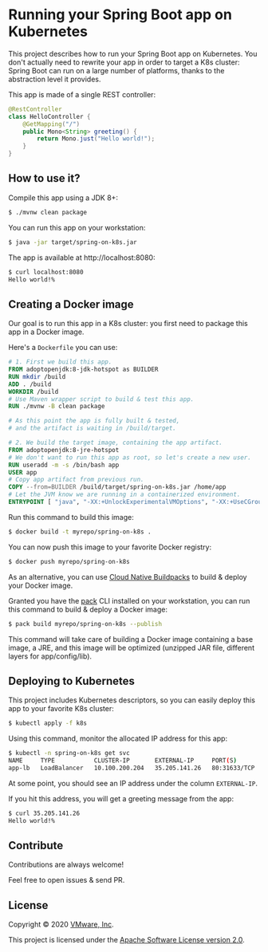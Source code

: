 # Running your Spring Boot app on Kubernetes

This project describes how to run your Spring Boot app on Kubernetes.
You don't actually need to rewrite your app in order to target a K8s
cluster: Spring Boot can run on a large number of platforms, thanks to
the abstraction level it provides.

This app is made of a single REST controller:
```java
@RestController
class HelloController {
    @GetMapping("/")
    public Mono<String> greeting() {
        return Mono.just("Hello world!");
    }
}
```

## How to use it?

Compile this app using a JDK 8+:
```bash
$ ./mvnw clean package
```

You can run this app on your workstation:
```bash
$ java -jar target/spring-on-k8s.jar
```

The app is available at http://localhost:8080:
```bash
$ curl localhost:8080
Hello world!%
```

## Creating a Docker image

Our goal is to run this app in a K8s cluster: you first need to package
this app in a Docker image.

Here's a `Dockerfile` you can use:
```Dockerfile
# 1. First we build this app.
FROM adoptopenjdk:8-jdk-hotspot as BUILDER
RUN mkdir /build
ADD . /build
WORKDIR /build
# Use Maven wrapper script to build & test this app.
RUN ./mvnw -B clean package

# As this point the app is fully built & tested,
# and the artifact is waiting in /build/target.

# 2. We build the target image, containing the app artifact.
FROM adoptopenjdk:8-jre-hotspot
# We don't want to run this app as root, so let's create a new user.
RUN useradd -m -s /bin/bash app
USER app
# Copy app artifact from previous run.
COPY --from=BUILDER /build/target/spring-on-k8s.jar /home/app
# Let the JVM know we are running in a containerized environment.
ENTRYPOINT [ "java", "-XX:+UnlockExperimentalVMOptions", "-XX:+UseCGroupMemoryLimitForHeap", "-jar", "/home/app/spring-on-k8s.jar" ]
```

Run this command to build this image:
```bash
$ docker build -t myrepo/spring-on-k8s .
```

You can now push this image to your favorite Docker registry:
```bash
$ docker push myrepo/spring-on-k8s
```

As an alternative, you can use [Cloud Native Buildpacks](https://buildpacks.io)
to build & deploy your Docker image.

Granted you have the [pack](https://github.com/buildpack/pack) 
CLI installed on your workstation, you can run this command
to build & deploy a Docker image:
```bash
$ pack build myrepo/spring-on-k8s --publish
```

This command will take care of building a Docker image containing
a base image, a JRE, and this image will be optimized (unzipped
JAR file, different layers for app/config/lib).

## Deploying to Kubernetes

This project includes Kubernetes descriptors, so you can easily deploy
this app to your favorite K8s cluster:
```bash
$ kubectl apply -f k8s
```

Using this command, monitor the allocated IP address for this app:
```bash
$ kubectl -n spring-on-k8s get svc
NAME     TYPE           CLUSTER-IP       EXTERNAL-IP     PORT(S)        AGE
app-lb   LoadBalancer   10.100.200.204   35.205.141.26   80:31633/TCP   90s
```

At some point, you should see an IP address under the column `EXTERNAL-IP`.

If you hit this address, you will get a greeting message from the app:
```bash
$ curl 35.205.141.26
Hello world!%
```

## Contribute

Contributions are always welcome!

Feel free to open issues & send PR.

## License

Copyright &copy; 2020 [VMware, Inc](https://vmware.com).

This project is licensed under the [Apache Software License version 2.0](https://www.apache.org/licenses/LICENSE-2.0).
